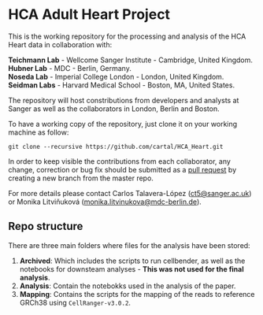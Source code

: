 # HCA Adult Heart Project


This is the working repository for the processing and analysis of the HCA Heart data in collaboration with:

**Teichmann Lab** - Wellcome Sanger Institute - Cambridge, United Kingdom.<br/>
**Hubner Lab** - MDC - Berlin, Germany.<br/>
**Noseda Lab** - Imperial College London - London, United Kingdom.<br/>
**Seidman Labs** - Harvard Medical School - Boston, MA, United States.<br/> 

The repository will host constributions from developers and analysts at Sanger as well as the collaborators in London, Berlin and Boston. 

To have a working copy of the repository, just clone it on your working machine as follow:

```
git clone --recursive https://github.com/cartal/HCA_Heart.git
```

In order to keep visible the contributions from each collaborator, any change, correction or bug fix should be submitted as 
a [pull request](https://help.github.com/en/github/collaborating-with-issues-and-pull-requests/about-pull-requests) by creating a new branch from the master repo.

For more details please contact Carlos Talavera-López (ct5@sanger.ac.uk) or Monika Litviňuková (monika.litvinukova@mdc-berlin.de). 

## Repo structure

There are three main folders where files for the analysis have been stored:

1. **Archived**: Which includes the scripts to run cellbender, as well as the notebooks for downsteam analyses - **This was not used for the final analysis**.
2. **Analysis**: Contain the notebokks used in the analysis of the paper.
3. **Mapping**: Contains the scripts for the mapping of the reads to reference GRCh38 using `CellRanger-v3.0.2`. 

